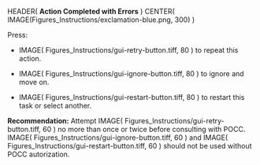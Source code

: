 HEADER( __Action Completed with Errors__ )
CENTER( IMAGE(Figures_Instructions/exclamation-blue.png, 300) )
 
 Press:

 - IMAGE( Figures_Instructions/gui-retry-button.tiff, 80 ) to repeat this action.

 - IMAGE( Figures_Instructions/gui-ignore-button.tiff, 80 ) to ignore and move on.

 - IMAGE( Figures_Instructions/gui-restart-button.tiff, 80 ) to restart this task or select another.

 __Recommendation:__ Attempt IMAGE( Figures_Instructions/gui-retry-button.tiff, 60 ) no more than once or twice before consulting with POCC.
 IMAGE( Figures_Instructions/gui-ignore-button.tiff, 60 ) and IMAGE( Figures_Instructions/gui-restart-button.tiff, 60 ) should not be used without POCC autorization.